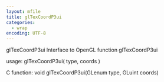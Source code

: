 ```yaml
---
layout: mfile
title: glTexCoordP3ui
categories:
  - wrap
encoding: UTF-8
---
```


glTexCoordP3ui  Interface to OpenGL function glTexCoordP3ui

usage:  glTexCoordP3ui( type, coords )

C function:  void glTexCoordP3ui(GLenum type, GLuint coords)
